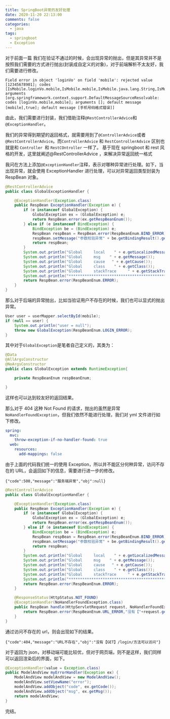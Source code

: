 ```yaml
---
title: SpringBoot异常的友好处理
date: 2020-11-20 22:13:00
comments: false
categories:
  - java
tags:
  - springboot
  - Exception
---
```


对于前面一篇 我们在验证不通过的时候，会出现异常的抛出，但是其异常并不是按照我们需要的方式进行抛出(封装成自定义的对象)，对于前端解析不太友好，我们需要进行修改。

```shell
Field error in object 'loginVo' on field 'mobile': rejected value [12345678901]; codes [IsMobile.loginVo.mobile,IsMobile.mobile,IsMobile.java.lang.String,IsMobile]; arguments [org.springframework.context.support.DefaultMessageSourceResolvable: codes [loginVo.mobile,mobile]; arguments []; default message [mobile],true]; default message [手机号码格式错误]]
```

由此，我们需要进行封装，我们借助注释`@RestControllerAdvice`和`@ExceptionHandler`。

我们的异常得到期望的返回格式，就需要用到了`@ControllerAdvice`或者`@RestControllerAdvice`。而`ControllerAdvice` 和 `RestControllerAdvice` 区别也就是和 `Controller `和 `RestCOntroller` 一样了。
基于现在 springboot 和 rest 风格的开发，这里就阐述@RestControllerAdvice ，来解决异常返回统一格式

我问在方法上添加`@ExceptionHandler`注释，表示对哪种异常进行处理。如下，当出现异常，就会使用 ExceptionHandler 进行处理，可以对异常返回类型封装为 RespBean 对象。

```java
@RestControllerAdvice
public class GlobalExceptionHandler {

    @ExceptionHandler(Exception.class)
    public RespBean ExceptionHandler(Exception e) {
        if (e instanceof GlobalException) {
            GlobalException ex = (GlobalException) e;
            return RespBean.error(ex.getRespBeanEnum());
        } else if (e instanceof BindException) {
            BindException be = (BindException) e;
            RespBean respBean = RespBean.error(RespBeanEnum.BIND_ERROR);
            respBean.setMessage("参数校验异常" + be.getBindingResult().getAllErrors().get(0).getDefaultMessage());
            return respBean;
        }
        System.out.println("Global     local    " + e.getLocalizedMessage());
        System.out.println("Global     msg    " + e.getMessage());
        System.out.println("Global     cause   " + e.getCause());
        System.out.println("Global     class    " + e.getClass());
        System.out.println("Global     stackTrace     " + e.getStackTrace().getClass());
        System.out.println("***********************************************");
        return RespBean.error(RespBeanEnum.ERROR);
    }
}
```

那么对于后端的异常抛出，比如当验证用户不存在的时候，我们也可以显式的抛出异常。

```java
User user = userMapper.selectById(mobile);
if (null == user) {
    System.out.println("user = null");
    throw new GlobalException(RespBeanEnum.LOGIN_ERROR);
}
```

其中对于`GlobalException`是笔者自己定义的，其类为：

```java
@Data
@AllArgsConstructor
@NoArgsConstructor
public class GlobalException extends RuntimeException{

    private RespBeanEnum respBeanEnum;

}
```

这样也可以达到较友好的返回结果。

那么对于 404 这种 Not Found 的请求，抛出的虽然是异常`NoHandlerFoundException`，但我们依然不能进行处理，我们对 yml 文件进行如下修改。

```yml
spring:
  mvc:
    throw-exception-if-no-handler-found: true
  web:
    resources:
      add-mappings: false
```

由于上面的代码我们统一的使用 Exception，所以并不能区分何种异常，访问不存在的 URL，会返回如下的信息，需要进行进一步的修改。

```shell
{"code":500,"message":"服务端异常","obj":null}
```

```java
@RestControllerAdvice
public class GlobalExceptionHandler {

    @ExceptionHandler(Exception.class)
    public RespBean ExceptionHandler(Exception e) {
        if (e instanceof GlobalException) {
            GlobalException ex = (GlobalException) e;
            return RespBean.error(ex.getRespBeanEnum());
        } else if (e instanceof BindException) {
            BindException be = (BindException) e;
            RespBean respBean = RespBean.error(RespBeanEnum.BIND_ERROR);
            respBean.setMessage("参数校验异常" + be.getBindingResult().getAllErrors().get(0).getDefaultMessage());
            return respBean;
        }
        System.out.println("Global     local    " + e.getLocalizedMessage());
        System.out.println("Global     msg    " + e.getMessage());
        System.out.println("Global     cause   " + e.getCause());
        System.out.println("Global     class    " + e.getClass());
        System.out.println("Global     stackTrace     " + e.getStackTrace().getClass());
        System.out.println("***********************************************");
        return RespBean.error(RespBeanEnum.ERROR);
    }

    @ResponseStatus(HttpStatus.NOT_FOUND)
    @ExceptionHandler(NoHandlerFoundException.class)
    public RespBean handle(HttpServletRequest request, NoHandlerFoundException e) {
        return RespBean.error(RespBeanEnum.URL_ERROR,"没有【"+request.getMethod()+"】"+request.getRequestURI()+"方法可以访问");
    }
}
```

通过访问不存在的 url，则会出现如下的结果。

```shell
{"code":404,"message":"URL不存在","obj":"没有【GET】/login/方法可以访问"}
```

对于返回为 json，对移动端可能比较优，但对于网页端，则不是这样，我们同样可以返回渲染后的界面，如下。

```java
@ExceptionHandler(value = Exception.class)
public ModelAndView myErrorHandler(Exception ex) {
    ModelAndView modelAndView = new ModelAndView();
    modelAndView.setViewName("error");
    modelAndView.addObject("code", ex.getCode());
    modelAndView.addObject("msg", ex.getMsg());
    return modelAndView;
}
```

完结。
